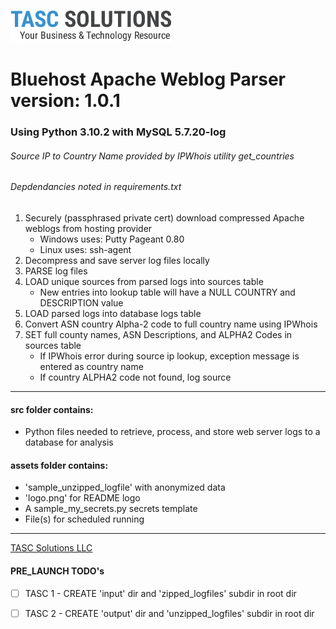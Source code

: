 ![TASCS LOGO](./assets/logo.png)

# Bluehost Apache Weblog Parser version: 1.0.1
### Using Python 3.10.2 with MySQL 5.7.20-log
###### Source IP to Country Name provided by IPWhois utility get_countries
###### Depdendancies noted in requirements.txt

1. Securely (passphrased private cert) download compressed Apache weblogs from hosting provider
    * Windows uses: Putty Pageant 0.80
    * Linux uses: ssh-agent 
1. Decompress and save server log files locally 
1. PARSE log files
1. LOAD unique sources from parsed logs into sources table
    * New entries into lookup table will have a NULL COUNTRY and DESCRIPTION value
1. LOAD parsed logs into database logs table
1. Convert ASN country Alpha-2 code to full country name using IPWhois 
1. SET full county names, ASN Descriptions, and ALPHA2 Codes in sources table
     * If IPWhois error during source ip lookup, exception message is entered as country name
     * If country ALPHA2 code not found, log source

---

#### src folder contains: 

* Python files needed to retrieve, process, and store web server logs to a database for analysis

#### assets folder contains:

* 'sample_unzipped_logfile'  with anonymized data
* 'logo.png' for README logo
* A sample_my_secrets.py secrets template
* File(s) for scheduled running
            
---

[TASC Solutions LLC](https://www.tascs.net)

#### PRE_LAUNCH TODO's

* [ ] TASC 1 - CREATE 'input' dir and 'zipped_logfiles' subdir in root dir
* [ ] TASC 2 - CREATE 'output' dir and 'unzipped_logfiles' subdir in root dir


